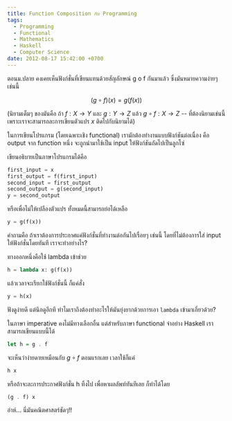 ```yaml
---
title: Function Composition กับ Programming
tags:
  - Programming
  - Functional
  - Mathematics
  - Haskell
  - Computer Science
date: 2012-08-17 15:42:00 +0700
---
```


ตอนม.ปลาย คงเคยเห็นฟังก์ชั่นที่เขียนแทนด้วยสัญลักษณ์ g o f กันมาแล้ว
ซึ่งมันหมายความง่ายๆ เช่นนี้

$$
    (g \circ f) (x) = g(f(x))
$$

(นิยามเต็มๆ ของมันคือ ถ้า $f: X \to Y$ และ $g: Y \to Z$ แล้ว $g \circ f: X \to Z$ -- ที่ต้องนิยามเช่นนี้เพราะเราจะสามารถละการเขียนตัวแปร $x$ ติดไปกับนิยามได้)

ในการเขียนโปรแกรม (โดยเฉพาะเชิง functional) เรามักต้องทำงานแบบฟังก์ชันต่อเนื่อง คือ output จาก function หนึ่ง จะถูกนำมาใช้เป็น input ให้ฟังก์ชันถัดไปเป็นลูกโซ่

เขียนอธิบายเป็นภาษาโปรแกรมได้คือ

``` python
first_input = x
first_output = f(first_input)
second_input = first_output
second_output = g(second_input)
y = second_output
```

หรือเพื่อไม่ให้เปลืองตัวแปร ทั้งหมดนี้สามารถย่อได้เหลือ

``` python
y = g(f(x))
```

คำถามคือ ถ้าเราต้องการประกาศแค่ฟังก์ชั่นที่ทำงานต่อกันไปเรื่อยๆ เช่นนี้ โดยที่ไม่ต้องการใส่ input ให้ฟังก์ชั่นโดยทันที เราจะทำอย่างไร?

ทางออกหนึ่งคือใช้ lambda เข้าช่วย

``` python
h = lambda x: g(f(x))
```

แล้วเวลาจะเรียกใช้ฟังก์ชั่นนี้ ก็แค่สั่ง

``` python
y = h(x)
```

ฟังดูง่ายดี แต่นึกดูอีกที ทำไมเราถึงต้องทำอะไรให้มันยุ่งยากด้วยการเอา `lambda` เข้ามาเกี่ยวด้วย?

ในภาษา imperative คงไม่มีทางเลือกอื่น แต่สำหรับภาษา functional จ๋าอย่าง Haskell เราสามารถเขียนแบบนี้ได้

``` haskell
let h = g . f
```

จะเห็นว่าง่ายดายเหมือนกับ $g \circ f$ ตอนแรกเลย เวลาใช้ก็แค่

``` haskell
h x
```

หรือถ้าจะละการประกาศฟังก์ชั่น h ทิ้งไป เพื่อหาผลลัพท์ทันทีเลย ก็ทำได้โดย

``` haskell
(g . f) x
```

อ่าห์... นี่มันคณิตศาสตร์ชัดๆ!!
